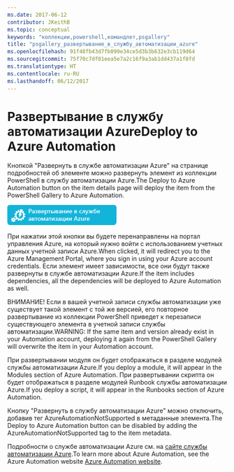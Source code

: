```yaml
---
ms.date: 2017-06-12
contributor: JKeithB
ms.topic: conceptual
keywords: "коллекции,powershell,командлет,psgallery"
title: "psgallery_развертывание_в_службу_автоматизации_azure"
ms.openlocfilehash: 91f48fb43d7fb099e34ce5d3b3b632e3cb119d64
ms.sourcegitcommit: 75f70c7df01eea5e7a2c16f9a3ab1dd437a1f8fd
ms.translationtype: HT
ms.contentlocale: ru-RU
ms.lasthandoff: 06/12/2017
---
```

<a name="deploy-to-azure-automation"></a><span data-ttu-id="f28bf-103">Развертывание в службу автоматизации Azure</span><span class="sxs-lookup"><span data-stu-id="f28bf-103">Deploy to Azure Automation</span></span>
===========================

<span data-ttu-id="f28bf-104">Кнопкой "Развернуть в службе автоматизации Azure" на странице подробностей об элементе можно развернуть элемент из коллекции PowerShell в службу автоматизации Azure.</span><span class="sxs-lookup"><span data-stu-id="f28bf-104">The Deploy to Azure Automation button on the item details page will deploy the item from the PowerShell Gallery to Azure Automation.</span></span>

![Кнопка "Развернуть в службе автоматизации Azure"](Images/DeployToAzureAutomationButton.png)

<span data-ttu-id="f28bf-106">При нажатии этой кнопки вы будете перенаправлены на портал управления Azure, на который нужно войти с использованием учетных данных учетной записи Azure.</span><span class="sxs-lookup"><span data-stu-id="f28bf-106">When clicked, it will redirect you to the Azure Management Portal, where you sign in using your Azure account credentials.</span></span>
<span data-ttu-id="f28bf-107">Если элемент имеет зависимости, все они будут также развернуты в службе автоматизации Azure.</span><span class="sxs-lookup"><span data-stu-id="f28bf-107">If the item includes dependencies, all the dependencies will be deployed to Azure Automation as well.</span></span>

<span data-ttu-id="f28bf-108">ВНИМАНИЕ! Если в вашей учетной записи службы автоматизации уже существует такой элемент с той же версией, его повторное развертывание из коллекции PowerShell приведет к перезаписи существующего элемента в учетной записи службы автоматизации.</span><span class="sxs-lookup"><span data-stu-id="f28bf-108">WARNING:  If the same item and version already exist in your Automation account, deploying it again from the PowerShell Gallery will overwrite the item in your Automation account.</span></span>

<span data-ttu-id="f28bf-109">При развертывании модуля он будет отображаться в разделе модулей службы автоматизации Azure.</span><span class="sxs-lookup"><span data-stu-id="f28bf-109">If you deploy a module, it will appear in the Modules section of Azure Automation.</span></span>  <span data-ttu-id="f28bf-110">При развертывании скрипта он будет отображаться в разделе модулей Runbook службы автоматизации Azure.</span><span class="sxs-lookup"><span data-stu-id="f28bf-110">If you deploy a script, it will appear in the Runbooks section of Azure Automation.</span></span>

<span data-ttu-id="f28bf-111">Кнопку "Развернуть в службу автоматизации Azure" можно отключить, добавив тег AzureAutomationNotSupported в метаданные элемента.</span><span class="sxs-lookup"><span data-stu-id="f28bf-111">The Deploy to Azure Automation button can be disabled by adding the AzureAutomationNotSupported tag to the item metadata.</span></span>

<span data-ttu-id="f28bf-112">Подробности о службе автоматизации Azure см. на [сайте службы автоматизации Azure](http://azure.microsoft.com/en-us/services/automation/).</span><span class="sxs-lookup"><span data-stu-id="f28bf-112">To learn more about Azure Automation, see the Azure Automation website [Azure Automation website](http://azure.microsoft.com/en-us/services/automation/).</span></span>

